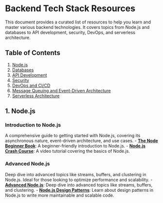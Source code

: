 # Backend Tech Stack Resources

This document provides a curated list of resources to help you learn and master various backend technologies. It covers topics from Node.js and databases to API development, security, DevOps, and serverless architecture.

## Table of Contents

1. [Node.js](#1-nodejs)
2. [Databases](#2-databases)
3. [API Development](#3-api-development)
4. [Security](#4-security)
5. [DevOps and CI/CD](#5-devops-and-cicd)
6. [Message Queuing and Event-Driven Architecture](#6-message-queuing-and-event-driven-architecture)
7. [Serverless Architecture](#7-serverless-architecture)

## 1. Node.js

### Introduction to Node.js
   A comprehensive guide to getting started with Node.js, covering its asynchronous nature, event-driven architecture, and use cases.
    - **[The Node Beginner Book](https://www.nodebeginner.org/)**: A beginner-friendly introduction to Node.js.
    - **[Node.js Crash Course](https://www.youtube.com/watch?v=32M1al-Y6Ag)**: A video tutorial covering the basics of Node.js.
  
### Advanced Node.js
   Deep dive into advanced topics like streams, buffers, and clustering in Node.js. Ideal for those looking to optimize performance and scalability.
    - **[Advanced Node.js](https://dev.to/midnqp/notes-advanced-nodejs-concepts-by-stephen-grider-4pp7)**: Deep dive into advanced topics like streams, buffers, and clustering.
    - **[Node.js Design Patterns](https://www.nodejsdesignpatterns.com/)**: Learn about design patterns in Node.js to write more maintainable and scalable code.

